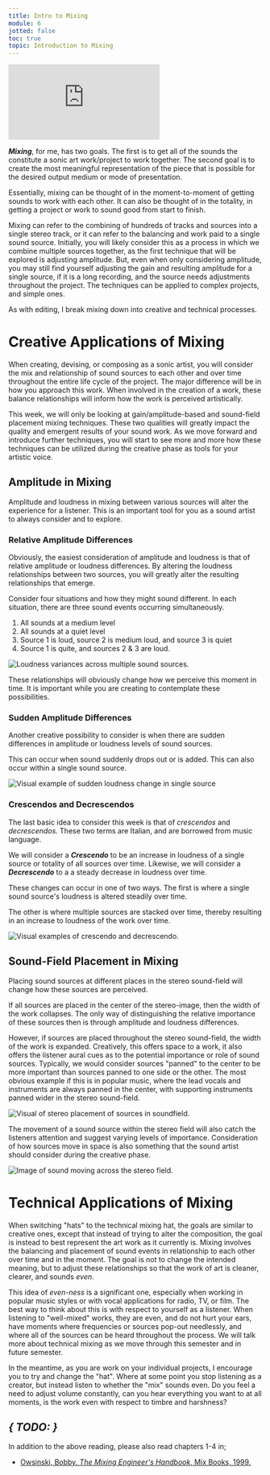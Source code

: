 ```yaml
---
title: Intro to Mixing
module: 6
jotted: false
toc: true
topic: Introduction to Mixing
---
```


<div class="embed-responsive embed-responsive-16by9"><iframe class="embed-responsive-item" src="https://www.youtube.com/embed/fYFpCF0m52M" frameborder="0" allow="accelerometer; autoplay; encrypted-media; gyroscope; picture-in-picture" allowfullscreen></iframe></div>

**_Mixing_**, for me, has two goals. The first is to get all of the sounds the constitute a sonic art work/project to work together. The second goal is to create the most meaningful representation of the piece that is possible for the desired output medium or mode of presentation.

Essentially, mixing can be thought of in the moment-to-moment of getting sounds to work with each other. It can also be thought of in the totality, in getting a project or work to sound good from start to finish.

Mixing can refer to the combining of hundreds of tracks and sources into a single stereo track, or it can refer to the balancing and work paid to a single sound source. Initially, you will likely consider this as a process in which we combine multiple sources together, as the first technique that will be explored is adjusting amplitude. But, even when only considering amplitude, you may still find yourself adjusting the gain and resulting amplitude for a single source, if it is a long recording, and the source needs adjustments throughout the project. The techniques can be applied to complex projects, and simple ones.

As with editing, I break mixing down into creative and technical processes.

# Creative Applications of Mixing

When creating, devising, or composing as a sonic artist, you will consider the mix and relationship of sound sources to each other and over time throughout the entire life cycle of the project. The major difference will be in how you approach this work. When involved in the creation of a work, these balance relationships will inform how the work is perceived artistically.

This week, we will only be looking at gain/amplitude-based and sound-field placement mixing techniques. These two qualities will greatly impact the quality and emergent results of your sound work. As we move forward and introduce further techniques, you will start to see more and more how these techniques can be utilized during the creative phase as tools for your artistic voice.

## Amplitude in Mixing

Amplitude and loudness in mixing between various sources will alter the experience for a listener. This is an important tool for you as a sound artist to always consider and to explore.

### Relative Amplitude Differences

Obviously, the easiest consideration of amplitude and loudness is that of relative amplitude or loudness differences. By altering the loudness relationships between two sources, you will greatly alter the resulting relationships that emerge.

Consider four situations and how they might sound different. In each situation, there are three sound events occurring simultaneously.

1. All sounds at a medium level
2. All sounds at a quiet level
3. Source 1 is loud, source 2 is medium loud, and source 3 is quiet
4. Source 1 is quite, and sources 2 & 3 are loud.

![Loudness variances across multiple sound sources.](../imgs/Loudness-Variance.svg "Loudness variances across multiple sound sources.")

These relationships will obviously change how we perceive this moment in time. It is important while you are creating to contemplate these possibilities.

### Sudden Amplitude Differences

Another creative possibility to consider is when there are sudden differences in amplitude or loudness levels of sound sources.

This can occur when sound suddenly drops out or is added. This can also occur within a single sound source.

![Visual example of sudden loudness change in single source](../imgs/Sudden-Loudness.svg "Visual example of sudden loudness change in single source")

### Crescendos and Decrescendos

The last basic idea to consider this week is that of _crescendos_ and _decrescendos_. These two terms are Italian, and are borrowed from music language.

We will consider a **_Crescendo_** to be an increase in loudness of a single source or totality of all sources over time. Likewise, we will consider a **_Decrescendo_** to a a steady decrease in loudness over time.

These changes can occur in one of two ways. The first is where a single sound source's loudness is altered steadily over time.

The other is where multiple sources are stacked over time, thereby resulting in an increase to loudness of the work over time.

![Visual examples of crescendo and decrescendo.](../imgs/crescendo.svg "Visual examples of crescendo and decrescendo.")

## Sound-Field Placement in Mixing

Placing sound sources at different places in the stereo sound-field will change how these sources are perceived.

If all sources are placed in the center of the stereo-image, then the width of the work collapses. The only way of distinguishing the relative importance of these sources then is through amplitude and loudness differences.

However, if sources are placed throughout the stereo sound-field, the width of the work is expanded. Creatively, this offers space to a work, it also offers the listener aural cues as to the potential importance or role of sound sources. Typically, we would consider sources "panned" to the center to be more important than sources panned to one side or the other. The most obvious example if this is in popular music, where the lead vocals and instruments are always panned in the center, with supporting instruments panned wider in the stereo sound-field.

![Visual of stereo placement of sources in soundfield.](../imgs/Stereo-Placement.svg "Visual of stereo placement of sources in soundfield.")

The movement of a sound source within the stereo field will also catch the listeners attention and suggest varying levels of importance. Consideration of how sources move in space is also something that the sound artist should consider during the creative phase.

![Image of sound moving across the stereo field.](../imgs/Stereo-Movement.svg "Image of sound moving across the stereo field.")




# Technical Applications of Mixing

When switching "hats" to the technical mixing hat, the goals are similar to creative ones, except that instead of trying to alter the composition, the goal is instead to best represent the art work as it currently is. Mixing involves the balancing and placement of sound events in relationship to each other over time and in the moment. The goal is not to change the intended meaning, but to adjust these relationships so that the work of art is cleaner, clearer, and sounds _even_.

This idea of _even-ness_ is a significant one, especially when working in popular music styles or with vocal applications for radio, TV, or film. The best way to think about this is with respect to yourself as a listener. When listening to "well-mixed" works, they are even, and do not hurt your ears, have moments where frequencies or sources pop-out needlessly, and where all of the sources can be heard throughout the process. We will talk more about technical mixing as we move through this semester and in future semester.

In the meantime, as you are work on your individual projects, I encourage you to try and change the "hat". Where at some point you stop listening as a creator, but instead listen to whether the "mix" sounds even. Do you feel a need to adjust volume constantly, can you hear everything you want to at all moments, is the work even with respect to timbre and harshness?


## **_{ TODO: }_**

In addition to the above reading, please also read chapters 1-4 in;

- [Owsinski, Bobby. _The Mixing Engineer's Handbook_, Mix Books, 1999.](https://moodle.umt.edu/mod/resource/view.php?id=1683184&redirect=1)
